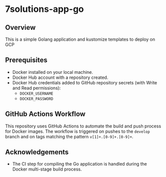 # 7solutions-app-go

## Overview

This is a simple Golang application and kustomize templates to deploy on GCP

## Prerequisites

- Docker installed on your local machine.
- Docker Hub account with a repository created.
- Docker Hub credentials added to GitHub repository secrets (with Write and Read permissions):
  - `DOCKER_USERNAME`
  - `DOCKER_PASSWORD`

## GitHub Actions Workflow

This repository uses GitHub Actions to automate the build and push process for Docker images. The workflow is triggered on pushes to the `develop` branch and on tags matching the pattern `v[1]+.[0-9]+.[0-9]+`.

## Acknowledgements

- The CI step for compiling the Go application is handled during the Docker multi-stage build process.
